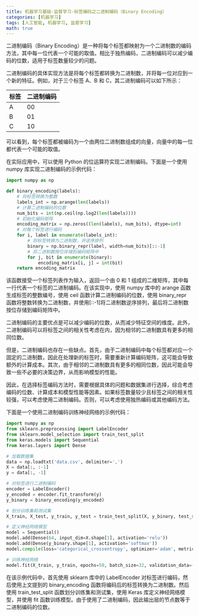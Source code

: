 ```yaml
---
title: 机器学习基础-监督学习-标签编码之二进制编码（Binary Encoding）
categories: [机器学习]
tags: [人工智能, 机器学习, 监督学习]
math: true
---
```


二进制编码（Binary Encoding）是一种将每个标签都映射为一个二进制数的编码方法，其中每一位代表一个可能的取值。相比于独热编码，二进制编码可以减少编码的位数，适用于标签数量较少的问题。

二进制编码的具体实现方法是将每个标签都转换为二进制数，并将每一位对应到一个新的特征。例如，对于三个标签 A、B 和 C，其二进制编码可以如下所示：

| 标签 | 二进制编码 |
| ---- | ---------- |
| A    | 00         |
| B    | 01         |
| C    | 10         |

可以看到，每个标签都被编码为一个由两位二进制数组成的向量，向量中的每一位都代表一个可能的取值。

在实际应用中，可以使用 Python 的位运算符实现二进制编码。下面是一个使用 numpy 库实现二进制编码的示例代码：

```python
import numpy as np

def binary_encoding(labels):
    # 将标签转换为整数
    labels_int = np.arange(len(labels))
    # 计算二进制编码的位数
    num_bits = int(np.ceil(np.log2(len(labels))))
    # 初始化编码矩阵
    encoding_matrix = np.zeros((len(labels), num_bits), dtype=int)
    # 对每个标签进行编码
    for i, label in enumerate(labels_int):
        # 将标签转换为二进制数，并逆序排列
        binary = np.binary_repr(label, width=num_bits)[::-1]
        # 将二进制数按位存储到编码矩阵中
        for j, bit in enumerate(binary):
            encoding_matrix[i, j] = int(bit)
    return encoding_matrix
```

该函数接受一个标签列表作为输入，返回一个由 0 和 1 组成的二维矩阵，其中每一行代表一个标签的二进制编码。在该实现中，使用 numpy 库中的 arange 函数生成标签的整数编号，使用 ceil 函数计算二进制编码的位数，使用 binary_repr 函数将整数转换为二进制数，并使用[::-1]将二进制数逆序排列，最后将二进制数按位存储到编码矩阵中。

二进制编码的主要优点是可以减少编码的位数，从而减少特征空间的维度。此外，二进制编码可以将标签之间的相关性考虑在内，因为相邻的二进制数具有更多的相同位数。

但是，二进制编码也存在一些缺点。首先，由于二进制编码中每个标签都对应一个固定的二进制数，因此在处理新的标签时，需要重新计算编码矩阵，这可能会导致额外的计算成本。其次，由于相邻的二进制数具有更多的相同位数，因此可能会导致一些不必要的决策边界，从而影响模型的性能。

因此，在选择标签编码方法时，需要根据具体的问题和数据集进行选择，综合考虑编码的位数、计算成本和模型性能等因素。如果标签数量较少且标签之间的相关性较强，可以考虑使用二进制编码。否则，可以考虑使用独热编码或其他编码方法。

下面是一个使用二进制编码训练神经网络的示例代码：

```python
import numpy as np
from sklearn.preprocessing import LabelEncoder
from sklearn.model_selection import train_test_split
from keras.models import Sequential
from keras.layers import Dense

# 加载数据集
data = np.loadtxt('data.csv', delimiter=',')
X = data[:, :-1]
y = data[:, -1]

# 对标签进行二进制编码
encoder = LabelEncoder()
y_encoded = encoder.fit_transform(y)
y_binary = binary_encoding(y_encoded)

# 划分训练集和测试集
X_train, X_test, y_train, y_test = train_test_split(X, y_binary, test_size=0.2)

# 定义神经网络模型
model = Sequential()
model.add(Dense(64, input_dim=X.shape[1], activation='relu'))
model.add(Dense(y_binary.shape[1], activation='softmax'))
model.compile(loss='categorical_crossentropy', optimizer='adam', metrics=['accuracy'])

# 训练神经网络
model.fit(X_train, y_train, epochs=50, batch_size=32, validation_data=(X_test, y_test))
```

在该示例代码中，首先使用 sklearn 库中的 LabelEncoder 对标签进行编码，然后使用上文提到的 binary_encoding 函数将编码后的标签转换为二进制数。然后使用 train_test_split 函数划分训练集和测试集，使用 Keras 库定义神经网络模型，并使用 fit 函数训练模型。由于使用了二进制编码，因此输出层的节点数等于二进制编码的位数。
